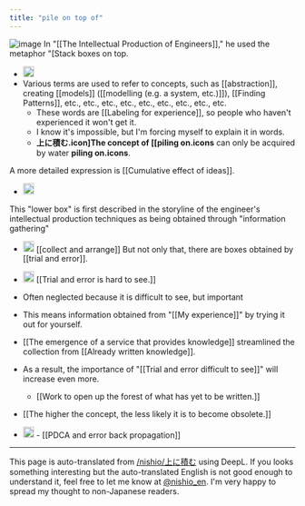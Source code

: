 ```yaml
---
title: "pile on top of"
---
```


![image](https://gyazo.com/857be694e161b6c3ce320c17c5c16ead/thumb/1000)
In "[[The Intellectual Production of Engineers]]," he used the metaphor "[Stack boxes on top.
- <img src='https://scrapbox.io/api/pages/nishio-en/箱を上に積む/icon' alt='箱を上に積む.icon' height="19.5"/>
- Various terms are used to refer to concepts, such as [[abstraction]], creating [[models]] ([[modelling (e.g. a system, etc.)]]), [[Finding Patterns]], etc., etc., etc., etc., etc., etc., etc., etc., etc.
    - These words are [[Labeling for experience]], so people who haven't experienced it won't get it.
    - I know it's impossible, but I'm forcing myself to explain it in words.
    - **上に積む.icon]The concept of [[piling on.icons** can only be acquired by water **piling on.icons**.

A more detailed expression is [[Cumulative effect of ideas]].
- <img src='https://scrapbox.io/api/pages/nishio-en/発想の累積効果/icon' alt='発想の累積効果.icon' height="19.5"/>

This "lower box" is first described in the storyline of the engineer's intellectual production techniques as being obtained through "information gathering"
- <img src='https://scrapbox.io/api/pages/nishio-en/集めて並べる/icon' alt='集めて並べる.icon' height="19.5"/> [[collect and arrange]]
But not only that, there are boxes obtained by [[trial and error]].
- <img src='https://scrapbox.io/api/pages/nishio-en/試行錯誤は見えにくい/icon' alt='試行錯誤は見えにくい.icon' height="19.5"/> [[Trial and error is hard to see.]]
- Often neglected because it is difficult to see, but important
- This means information obtained from "[[My experience]]" by trying it out for yourself.

- [[The emergence of a service that provides knowledge]] streamlined the collection from [[Already written knowledge]].
- As a result, the importance of "[[Trial and error difficult to see]]" will increase even more.
    - [[Work to open up the forest of what has yet to be written.]]

- [[The higher the concept, the less likely it is to become obsolete.]]
- <img src='https://scrapbox.io/api/pages/nishio-en/PDCAと誤差逆伝搬/icon' alt='PDCAと誤差逆伝搬.icon' height="19.5"/>
    - [[PDCA and error back propagation]]

---
This page is auto-translated from [/nishio/上に積む](https://scrapbox.io/nishio/上に積む) using DeepL. If you looks something interesting but the auto-translated English is not good enough to understand it, feel free to let me know at [@nishio_en](https://twitter.com/nishio_en). I'm very happy to spread my thought to non-Japanese readers.